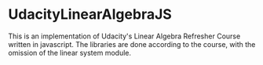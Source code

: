 # UdacityLinearAlgebraJS
This is an implementation of Udacity's Linear Algebra Refresher Course written in javascript. The libraries are done according to the course, with the omission of the linear system module.

